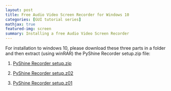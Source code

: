 ```yaml
---
layout: post
title: Free Audio Video Screen Recorder for Windows 10
categories: [GUI tutorial series]
mathjax: true
featured-img: screen
summary: Installing a free Audio Video Screen Recorder
---
```

For installation to windows 10, please download these three parts in a folder and then extract (using winRAR) the PyShine Recorder setup.zip file:

1. [PyShine Recorder setup.zip]

2. [PyShine Recorder setup.z02]

3. [PyShine Recorder setup.z01]



[PyShine Recorder setup.zip]:https://drive.google.com/file/d/1ZD4X0kB4qdx8q9jJ1Y_7ROwp83oBR6ko/view?usp=sharing
[PyShine Recorder setup.z02]:https://drive.google.com/file/d/1JoXwLJa6E8hWCWhBTZTL4mOTeeK22xju/view?usp=sharing
[PyShine Recorder setup.z01]:https://drive.google.com/file/d/1n9tbv8nymdBFc_qQtbcWkJRszsllwBCZ/view?usp=sharing
